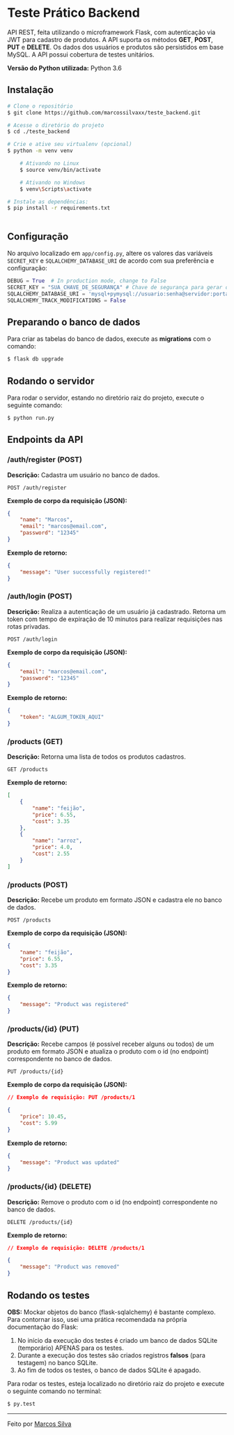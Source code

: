 # Teste Prático Backend

API REST, feita utilizando o microframework Flask, com autenticação via JWT para cadastro de produtos. A API suporta os métodos **GET**, **POST**, **PUT** e **DELETE**. Os dados dos usuários e produtos são persistidos em base MySQL.  A API possui cobertura de testes unitários.

**Versão do Python utilizada:**
Python 3.6

## Instalação
```bash
# Clone o repositório
$ git clone https://github.com/marcossilvaxx/teste_backend.git

# Acesse o diretório do projeto
$ cd ./teste_backend

# Crie e ative seu virtualenv (opcional)
$ python -m venv venv

	# Ativando no Linux
	$ source venv/bin/activate

	# Ativando no Windows
	$ venv\Scripts\activate

# Instale as dependências:
$ pip install -r requirements.txt
 
```

## Configuração

No arquivo localizado em `app/config.py`, altere os valores das variáveis `SECRET_KEY` e `SQLALCHEMY_DATABASE_URI` de acordo com sua preferência e configuração:

```python
DEBUG = True  # In production mode, change to False
SECRET_KEY = "SUA_CHAVE_DE_SEGURANÇA" # Chave de segurança para gerar os hashes da aplicação
SQLALCHEMY_DATABASE_URI = 'mysql+pymysql://usuario:senha@servidor:porta/nomedobanco' # String de conexão do banco de dados
SQLALCHEMY_TRACK_MODIFICATIONS = False
``` 

## Preparando o banco de dados

Para criar as tabelas do banco de dados, execute as **migrations** com o comando:

```bash
$ flask db upgrade
```

## Rodando o servidor

Para rodar o servidor, estando no diretório raiz do projeto, execute o seguinte comando:

```bash
$ python run.py
```

## Endpoints da API

### /auth/register (POST)
**Descrição:** Cadastra um usuário no banco de dados.
```
POST /auth/register
```
**Exemplo de corpo da requisição (JSON):**
```json
{
	"name": "Marcos",
	"email": "marcos@email.com",
	"password": "12345"
}
```
**Exemplo de retorno:**
```json
{
	"message": "User successfully registered!"
}
```

### /auth/login (POST)
**Descrição:** Realiza a autenticação de um usuário já cadastrado. Retorna um token com tempo de expiração de 10 minutos para realizar requisições nas rotas privadas.
```
POST /auth/login
```
**Exemplo de corpo da requisição (JSON):**
```json
{
	"email": "marcos@email.com",
	"password": "12345"
}
```
**Exemplo de retorno:**
```json
{
	"token": "ALGUM_TOKEN_AQUI"
}
```

### /products (GET)
**Descrição:** Retorna uma lista de todos os produtos cadastros.
```
GET /products
```

**Exemplo de retorno:**
```json
[
	{
		"name": "feijão",
		"price": 6.55,
		"cost": 3.35
	},
	{
		"name": "arroz",
		"price": 4.0,
		"cost": 2.55
	}
]
```

### /products (POST)
**Descrição:** Recebe um produto em formato JSON e cadastra ele no banco de dados.
```
POST /products
```
**Exemplo de corpo da requisição (JSON):**
```json
{
	"name": "feijão",
	"price": 6.55,
	"cost": 3.35
}
```
**Exemplo de retorno:**
```json
{
	"message": "Product was registered"
}
```

### /products/{id} (PUT)
**Descrição:** Recebe campos (é possível receber alguns ou todos) de um produto em formato JSON e atualiza o produto com o id (no endpoint) correspondente no banco de dados.
```
PUT /products/{id}
```
**Exemplo de corpo da requisição (JSON):**
```json
// Exemplo de requisição: PUT /products/1

{
	"price": 10.45,
	"cost": 5.99
}
```
**Exemplo de retorno:**
```json
{
	"message": "Product was updated"
}
```

### /products/{id} (DELETE)
**Descrição:** Remove o produto com o id (no endpoint) correspondente no banco de dados.
```
DELETE /products/{id}
```
**Exemplo de retorno:**
```json
// Exemplo de requisição: DELETE /products/1

{
	"message": "Product was removed"
}
```

## Rodando os testes

**OBS:** Mockar objetos do banco (flask-sqlalchemy) é bastante complexo. Para contornar isso, usei uma prática recomendada na própria documentação do Flask:

 1. No início da execução dos testes é criado um banco de dados SQLite (temporário) APENAS para os testes.
 2. Durante a execução dos testes são criados registros **falsos** (para testagem) no banco SQLite.
 3. Ao fim de todos os testes, o banco de dados SQLite é apagado.

Para rodar os testes, esteja localizado no diretório raiz do projeto e execute o seguinte comando no terminal:
```bash
$ py.test
```
---
Feito por [Marcos Silva](https://github.com/marcossilvaxx)
